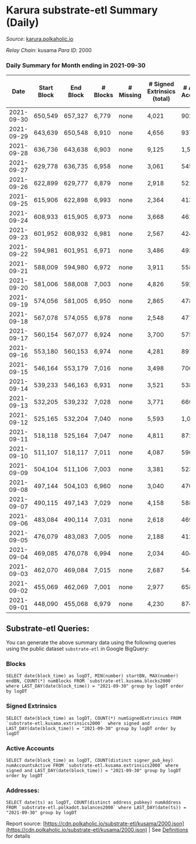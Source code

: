 # Karura substrate-etl Summary (Daily)

_Source_: [karura.polkaholic.io](https://karura.polkaholic.io)

*Relay Chain*: kusama
*Para ID*: 2000



### Daily Summary for Month ending in 2021-09-30


| Date | Start Block | End Block | # Blocks | # Missing | # Signed Extrinsics (total) | # Active Accounts | # Addresses with Balances | # Events | # Transfers | # XCM Transfers In | # XCM Transfers Out |
| ---- | ----------- | --------- | -------- | --------- | --------------------------- | ----------------- | ------------------------- | -------- | ----------- | ------------------ | ------------------- |
| 2021-09-30 | 650,549 | 657,327 | 6,779 | none  | 4,021 | 902 | 65,409 | 64,218 | 9,840 ($3,528,675.85) | 1 ($116.06) | 141 ($500,137.84) |
| 2021-09-29 | 643,639 | 650,548 | 6,910 | none  | 4,656 | 937 | 65,351 | 71,325 | 11,508 ($18,530,024.80) | 3 ($2,992.72) | 119 ($2,265,341.64) |
| 2021-09-28 | 636,736 | 643,638 | 6,903 | none  | 9,125 | 1,511 | 65,248 | 97,103 | 16,340 ($30,292,424.60) |   | 151 ($1,016,889.25) |
| 2021-09-27 | 629,778 | 636,735 | 6,958 | none  | 3,061 | 545 | 65,099 | 51,195 | 5,724 ($6,975,334.34) |   | 102 ($384,974.83) |
| 2021-09-26 | 622,899 | 629,777 | 6,879 | none  | 2,918 | 521 | 64,998 | 50,222 | 5,739 ($4,548,340.49) |   | 86 ($414,908.75) |
| 2021-09-25 | 615,906 | 622,898 | 6,993 | none  | 2,364 | 413 | 64,928 | 47,850 | 4,994 ($5,743,533.00) |   | 100 ($383,464.50) |
| 2021-09-24 | 608,933 | 615,905 | 6,973 | none  | 3,668 | 461 |  | 54,827 | 6,951 ($6,362,596.49) |   | 131 ($1,081,798.07) |
| 2021-09-23 | 601,952 | 608,932 | 6,981 | none  | 2,567 | 424 | 64,714 | 48,725 | 5,443 ($6,093,730.90) |   | 85 ($522,481.72) |
| 2021-09-22 | 594,981 | 601,951 | 6,971 | none  | 3,486 | 493 | 64,656 | 54,215 | 6,881 ($7,459,865.91) |   | 86 ($1,147,908.23) |
| 2021-09-21 | 588,009 | 594,980 | 6,972 | none  | 3,911 | 558 | 64,609 | 56,582 | 7,291 ($9,547,973.29) |   | 84 ($377,961.10) |
| 2021-09-20 | 581,006 | 588,008 | 7,003 | none  | 4,826 | 592 | 64,527 | 62,081 | 8,957 ($16,700,400.60) |   | 189 ($1,015,041.56) |
| 2021-09-19 | 574,056 | 581,005 | 6,950 | none  | 2,865 | 478 | 64,445 | 50,733 | 5,883 ($1,360,411.83) |   | 122 ($450,669.65) |
| 2021-09-18 | 567,078 | 574,055 | 6,978 | none  | 2,548 | 477 | 64,369 | 48,930 | 5,197 ($1,077,068.61) |   | 78 ($254,369.04) |
| 2021-09-17 | 560,154 | 567,077 | 6,924 | none  | 3,700 | 575 | 64,307 | 55,206 | 6,825 ($3,789,110.04) |   | 126 ($484,235.62) |
| 2021-09-16 | 553,180 | 560,153 | 6,974 | none  | 4,281 | 897 | 64,241 | 59,113 | 7,536 ($4,045,295.64) |   | 156 ($1,535,440.92) |
| 2021-09-15 | 546,164 | 553,179 | 7,016 | none  | 3,498 | 706 | 64,159 | 53,557 | 6,524 ($2,210,674.22) |   | 117 ($619,568.06) |
| 2021-09-14 | 539,233 | 546,163 | 6,931 | none  | 3,521 | 538 | 64,120 | 53,061 | 6,589 ($3,368,900.68) |   | 138 ($965,692.49) |
| 2021-09-13 | 532,205 | 539,232 | 7,028 | none  | 3,771 | 660 | 64,011 | 55,584 | 7,205 ($6,042,143.65) |   | 133 ($670,189.70) |
| 2021-09-12 | 525,165 | 532,204 | 7,040 | none  | 5,593 | 1,009 | 63,989 | 64,461 | 9,552 ($5,735,286.34) |   | 231 ($1,544,477.05) |
| 2021-09-11 | 518,118 | 525,164 | 7,047 | none  | 4,811 | 872 | 63,902 | 59,973 | 8,527 ($5,688,774.24) |   | 138 ($774,244.14) |
| 2021-09-10 | 511,107 | 518,117 | 7,011 | none  | 4,087 | 596 | 63,783 | 55,464 | 7,331 ($7,232,334.11) |   | 156 ($2,399,955.92) |
| 2021-09-09 | 504,104 | 511,106 | 7,003 | none  | 3,381 | 523 | 63,737 | 44,889 | 6,315 ($3,351,947.61) |   | 126 ($672,916.33) |
| 2021-09-08 | 497,144 | 504,103 | 6,960 | none  | 3,040 | 470 |  | 42,845 | 5,815 ($3,356,593.45) |   | 145 ($1,019,996.99) |
| 2021-09-07 | 490,115 | 497,143 | 7,029 | none  | 4,158 | 588 | 63,647 | 50,003 | 7,575 ($8,648,832.28) | 1 ($3.32) | 145 ($753,453.63) |
| 2021-09-06 | 483,084 | 490,114 | 7,031 | none  | 2,618 | 469 | 63,599 | 41,247 | 5,019 ($3,271,741.28) |   | 117 ($433,988.40) |
| 2021-09-05 | 476,079 | 483,083 | 7,005 | none  | 2,188 | 412 | 63,550 | 38,619 | 4,366 ($2,876,258.44) |   | 94 ($405,203.84) |
| 2021-09-04 | 469,085 | 476,078 | 6,994 | none  | 2,034 | 404 | 63,524 | 37,414 | 4,110 ($1,073,963.43) |   | 99 ($143,177.42) |
| 2021-09-03 | 462,070 | 469,084 | 7,015 | none  | 2,687 | 544 | 63,485 | 41,619 | 5,124 ($2,234,216.71) |   | 111 ($416,596.03) |
| 2021-09-02 | 455,069 | 462,069 | 7,001 | none  | 2,977 | 658 | 63,443 | 42,941 | 5,377 ($4,320,815.72) |   | 195 ($619,057.58) |
| 2021-09-01 | 448,090 | 455,068 | 6,979 | none  | 4,230 | 874 | 63,363 | 50,294 | 6,976 ($10,877,805.45) |   | 275 ($5,482,600.42) |

## Substrate-etl Queries:
You can generate the above summary data using the following queries using the public dataset `substrate-etl` in Google BigQuery:


### Blocks
```
SELECT date(block_time) as logDT, MIN(number) startBN, MAX(number) endBN, COUNT(*) numBlocks FROM `substrate-etl.kusama.blocks2000`  where LAST_DAY(date(block_time)) = "2021-09-30" group by logDT order by logDT
```


### Signed Extrinsics
```
SELECT date(block_time) as logDT, COUNT(*) numSignedExtrinsics FROM `substrate-etl.kusama.extrinsics2000`  where signed and LAST_DAY(date(block_time)) = "2021-09-30" group by logDT order by logDT
```


### Active Accounts
```
SELECT date(block_time) as logDT, COUNT(distinct signer_pub_key) numAccountsActive FROM `substrate-etl.kusama.extrinsics2000` where signed and LAST_DAY(date(block_time)) = "2021-09-30" group by logDT order by logDT
```


### Addresses:
```
SELECT date(ts) as logDT, COUNT(distinct address_pubkey) numAddress FROM `substrate-etl.polkadot.balances2000` where LAST_DAY(date(ts)) = "2021-09-30" group by logDT
```



Report source: [https://cdn.polkaholic.io/substrate-etl/kusama/2000.json](https://cdn.polkaholic.io/substrate-etl/kusama/2000.json) | See [Definitions](/DEFINITIONS.md) for details
